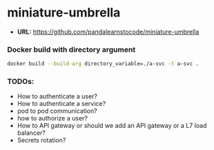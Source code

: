 # miniature-umbrella

* __URL:__ https://github.com/pandalearnstocode/miniature-umbrella

### Docker build with directory argument

```bash
docker build --build-arg directory_variable=./a-svc -t a-svc .
```

### TODOs:

* How to authenticate a user?
* How to authenticate a service?
* pod to pod communication?
* how to authorize a user?
* How to API gateway or should we add an API gateway or a L7 load balancer?
* Secrets rotation?